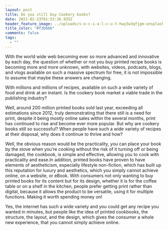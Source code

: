 ```yaml
---
layout: post
title: Do you still buy Cookery books?
date: 2021-02-23T01:53:26.935Z
header_feature_image: ../uploads/s-o-c-i-a-l-c-u-t-hwy3w3qfjgm-unsplash.jpg
title_color: "#f3bbbb"
comments: false
tags:
  - ""
---
```

With the world wide web becoming ever so more advanced and innovative by each day, the question of whether or not you buy printed recipe books is becoming more and more unknown, with websites, videos, podcasts, blogs, and vlogs available on such a massive spectrum for free, it is not impossible to assume that maybe these answers are changing. 

With millions and millions of recipes, available on such a wide variety of food and drink at an instant. Is the cookery book market a viable trade in the publishing industry?

Well, around 200 million printed books sold last year, exceeding all estimations since 2012, truly demonstrating that there still is a need for print, despite it being mostly online sales within the several months, print has continued to rise and become ever more popular. But why are cookery books still so successful? When people have such a wide variety of recipes at their disposal, why does it continue to thrive and how? 

Well, the obvious reason would be the practicality, you can place your book by the stove when you’re cooking without the risk of it turning off or being damaged, the cookbook, is simple and effective, allowing you to cook with practicality and ease.In addition, printed books have proven to have elements of aestheticism, especially lifestyle non-fiction, which has built up this reputation for luxury and aesthetics, which you simply cannot achieve online, on a website, or eBook. With consumers not only wanting to buy printed books for its content but for its design,  whether it is for the coffee table or on a shelf in the kitchen, people prefer getting print rather than digital, because it allows the product to be versatile, using it for multiple functions. Making it worth spending money on!

 Yes,  the internet has such a wide variety and you could get any recipe you wanted in minutes, but people like the idea of printed cookbooks, the structure, the layout, and the design, which gives the consumer a whole new experience, that you cannot simply achieve online.